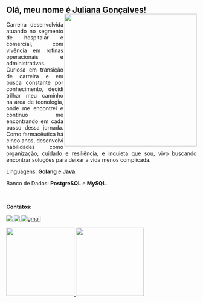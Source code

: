 ## Olá, meu nome é Juliana Gonçalves!

<img align="right" width="350px" style="margin-top:-20px" src=https://user-images.githubusercontent.com/93749428/230487511-41980192-be5e-4787-a083-70511034556a.png>

<p align="justify"> 
Carreira desenvolvida atuando no segmento de hospitalar e comercial, com vivência em rotinas operacionais e administrativas. Curiosa em transição de carreira e em busca constante por conhecimento, decidi trilhar meu caminho na área de tecnologia, onde me encontrei e continuo me encontrando em cada passo dessa jornada. Como farmacêutica há cinco anos, desenvolvi habilidades como organização, cuidado e resiliência, e inquieta que sou, vivo buscando encontrar soluções para deixar a vida menos complicada.
</p>

<p align="left">
Linguagens: <strong>Golang</strong> e <strong>Java</strong>.
</p>

<p align="left">
Banco de Dados: <strong>PostgreSQL</strong> e <strong>MySQL</strong>.
</p>
<br>

<p align="left">
<strong>Contatos:</strong>
</p>

<p align="left">
  <a href="https://www.instagram.com/juuwes/" alt="Instagram">
    <img src="https://img.shields.io/badge/-Instagram-DD0294?style=for-the-badge&logo=Instagram&logoColor=FFFFFF&link=https://www.instagram.com/juuwes/"/>
  </a>
  <a href="https://www.linkedin.com/in/contatosilvajuliana/" alt="Linkedin">
    <img src="https://img.shields.io/badge/-Linkedin-003CAD?style=for-the-badge&logo=Linkedin&logoColor=FFFFFF&link=https://www.linkedin.com/in/contatosilvajuliana/"/>
  </a>
  <a href="mailto:contatosilvajuliana@gmail.com" target="_blank">
<img src="https://img.shields.io/badge/Gmail-AF000C?style=for-the-badge&logo=gmail&logoColor=white" alt="gmail" style="vertical-align:top;">
</a>
</p>

<div align="left">
<a href="https://github.com/juuwes">
  <img height="180em" src="https://github-readme-stats.vercel.app/api/top-langs/?username=juuwes&layout=compact&langs_count=7&theme=transparent"/>
<img height="180em" src="https://github-readme-stats.vercel.app/api?username=juuwes&show_icons=true&theme=transparent&include_all_commits=true&count_private=true"/>


